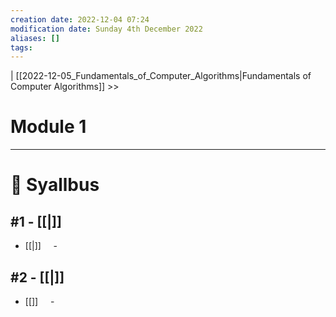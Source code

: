 ```yaml
---
creation date: 2022-12-04 07:24
modification date: Sunday 4th December 2022
aliases: [] 
tags: 
---
```


| [[2022-12-05_Fundamentals_of_Computer_Algorithms|Fundamentals of Computer Algorithms]] >>

# Module 1
---
# 📕 Syallbus

##  #1 - [[|]]
- [[|]]
    - 

## #2 - [[|]]
- [[]]
    - 

